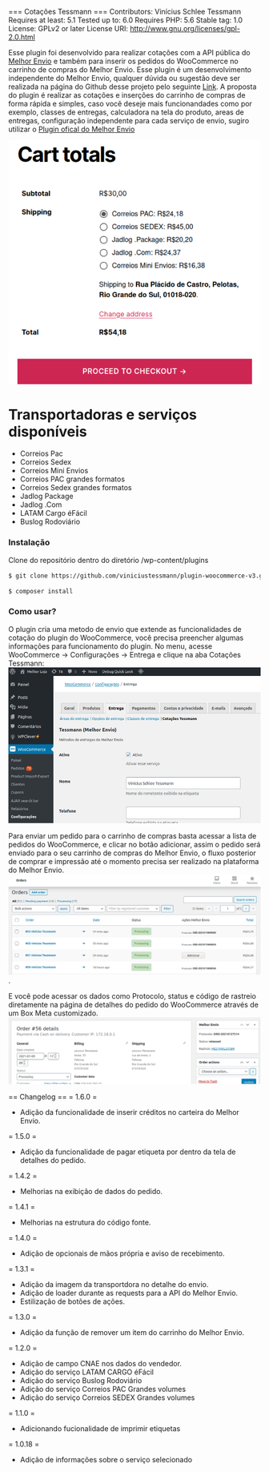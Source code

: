 === Cotações Tessmann ===
Contributors: Vinícius Schlee Tessmann
Requires at least: 5.1
Tested up to: 6.0
Requires PHP: 5.6
Stable tag: 1.0
License: GPLv2 or later
License URI: http://www.gnu.org/licenses/gpl-2.0.html

Esse plugin foi desenvolvido para realizar cotações com a API pública do [Melhor Envio](https://melhorenvio.com.br/) e também para inserir os pedidos do WooCommerce no carrinho de compras do Melhor Envio. Esse plugin é um desenvolvimento independente do Melhor Envio, qualquer dúvida ou sugestão deve ser realizada na página do Github desse projeto pelo seguinte [Link](https://github.com/viniciustessmann/plugin-woocommerce-v3).
A proposta do plugin é realizar as cotações e inserções do carrinho de compras de forma rápida e simples, caso você deseje mais funcionandades como por exemplo, classes de entregas, calculadora na tela do produto, areas de entregas, configuração independente para cada serviço de envio, sugiro utilizar o [Plugin ofical do Melhor Envio](https://wordpress.org/plugins/melhor-envio-cotacao/)

![image info](https://raw.githubusercontent.com/viniciustessmann/plugin-woocommerce-v3/develop/src/img/cotacao.png)

# Transportadoras e serviços disponíveis 
  - Correios Pac
  - Correios Sedex
  - Correios Mini Envios
  - Correios PAC grandes formatos
  - Correios Sedex grandes formatos
  - Jadlog Package
  - Jadlog .Com
  - LATAM Cargo éFácil
  - Buslog Rodoviário

### Instalação
Clone do repositório dentro do diretório /wp-content/plugins
```sh
$ git clone https://github.com/viniciustessmann/plugin-woocommerce-v3.git
```
```sh
$ composer install
```

### Como usar?
O plugin cria uma metodo de envio que extende as funcionalidades de cotação do plugin do WooCommerce, você precisa preencher algumas informações para funcionamento do plugin. No menu, acesse WooCommerce -> Configurações -> Entrega e clique na aba Cotações Tessmann:
![image info](https://raw.githubusercontent.com/viniciustessmann/plugin-woocommerce-v3/master/src/img/configuracao.png)

Para enviar um pedido para o carrinho de compras basta acessar a lista de pedidos do WooCommerce, e clicar no botão adicionar, assim o pedido será enviado para o seu carrinho de compras do Melhor Envio, o fluxo posterior de comprar e impressão até o momento precisa ser realizado na plataforma do Melhor Envio.
![image info](https://raw.githubusercontent.com/viniciustessmann/plugin-woocommerce-v3/master/src/img/pedidos.png).

E você  pode acessar os dados como Protocolo, status e código de rastreio diretamente na página de detalhes do pedido do WooCommerce através de um Box Meta customizado.
![image info](https://raw.githubusercontent.com/viniciustessmann/plugin-woocommerce-v3/develop/src/img/detalhes.png)

== Changelog ==
= 1.6.0 =
* Adição da funcionalidade de inserir créditos no carteira do Melhor Envio.

= 1.5.0 =
* Adição da funcionalidade de pagar etiqueta por dentro da tela de detalhes do pedido.

= 1.4.2 =
* Melhorias na exibição de dados do pedido.

= 1.4.1 =
* Melhorias na estrutura do código fonte.

= 1.4.0 =
* Adição de opcionais de mãos própria e aviso de recebimento.

= 1.3.1 =
* Adição da imagem da transportdora no detalhe do envio.
* Adição de loader durante as requests para a API do Melhor Envio.
* Estilização de botões de ações.

= 1.3.0 =
* Adição da função de remover um item do carrinho do Melhor Envio.

= 1.2.0 =
* Adição de campo CNAE nos dados do vendedor.
* Adição do serviço LATAM CARGO éFácil
* Adição do serviço Buslog Rodoviário
* Adição do serviço Correios PAC Grandes volumes
* Adição do serviço Correios SEDEX Grandes volumes

= 1.1.0 =
* Adicionando fucionalidade de imprimir etiquetas

= 1.0.18 =
* Adição de informações sobre o serviço selecionado